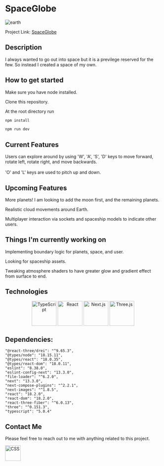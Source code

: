 # SpaceGlobe

![earth](https://user-images.githubusercontent.com/108952654/236065823-16faa70b-1cc0-41f5-9b53-2adaa1d2a0ac.gif)

Project Link: <a href='https://spaceglobe.vercel.app/'>SpaceGlobe</a> 

## Description

I always wanted to go out into space but it is a previlege reserved for the few. So instead I created a space of my own. 


## How to get started

Make sure you have node installed. 

Clone this repository.

At the root directory run 

```bash
npm install 
```
```bash
npm run dev
```

## Current Features

Users can explore around by using 'W', 'A', 'S', 'D' keys to move forward, rotate left, rotate right, and move backwards. 
<br><br>'O' and 'L' keys are used to pitch up and down. 

## Upcoming Features

More planets! I am looking to add the moon first, and the remaining planets. 

Realistic cloud movements around Earth. 

Multiplayer interaction via sockets and spaceship models to indicate other users. 

## Things I'm currently working on

Implementing boundary logic for planets, space, and user.

Looking for spaceship assets.

Tweaking atmosphere shaders to have greater glow and gradient effect from surface to end. 


## Technologies
<div align="center">
<img height="80" src="https://cdn.worldvectorlogo.com/logos/typescript.svg" alt="TypeScript" title="TypeScript" />
<img height="80" src="https://user-images.githubusercontent.com/25181517/183897015-94a058a6-b86e-4e42-a37f-bf92061753e5.png" alt="React" title="React" />
<img height="80" src="https://cdn.worldvectorlogo.com/logos/next-js.svg" alt="Next.js" title="Next.js" />
<img height="80" src="https://cdn.worldvectorlogo.com/logos/threejs-1.svg" alt="Three.js" title="Three.js" />
</div>


## Dependencies:

    "@react-three/drei": "^9.65.3",
    "@types/node": "18.15.11",
    "@types/react": "18.0.35",
    "@types/react-dom": "18.0.11",
    "eslint": "8.38.0",
    "eslint-config-next": "13.3.0",
    "file-loader": "^6.2.0",
    "next": "13.3.0",
    "next-compose-plugins": "^2.2.1",
    "next-images": "^1.8.5",
    "react": "18.2.0",
    "react-dom": "18.2.0",
    "react-three-fiber": "^6.0.13",
    "three": "^0.151.3",
    "typescript": "5.0.4"


## Contact Me

Please feel free to reach out to me with anything related to this project. 


<a href="www.linkedin.com/in/richardkwon2">
<img height="50" src="https://www.vectorlogo.zone/logos/linkedin/linkedin-icon.svg" alt="CSS" title="CSS" />
</a>

